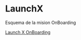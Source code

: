 # LaunchX
Esquema de la mision OnBoarding

<a href="https://github.com/LaunchX-InnovaccionVirtual/CursoIntroPython" target="_blank">Launch X OnBoarding</a>
